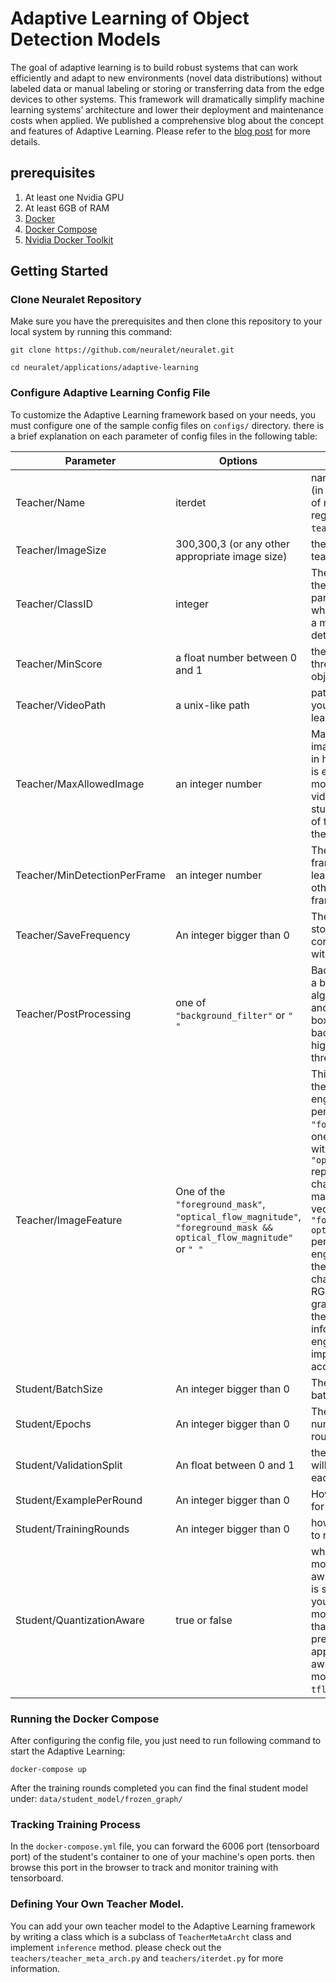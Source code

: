 # Adaptive Learning  of Object Detection Models


The goal of adaptive learning is to build robust systems that can work efficiently and adapt to new environments (novel data distributions) without labeled data or manual labeling or storing or transferring data from the edge devices to other systems. This framework will dramatically simplify machine learning systems’ architecture and lower their deployment and maintenance costs when applied.
We published a comprehensive blog about the concept and features of Adaptive Learning. Please refer to the [blog post](https://neuralet.com/article/adaptive-learning-part-1/) for more details.

## prerequisites
1. At least one Nvidia GPU
2. At least 6GB of RAM
3. [Docker](https://docs.docker.com/get-docker/)
4. [Docker Compose](https://github.com/docker/compose)
5. [Nvidia Docker Toolkit](https://github.com/NVIDIA/nvidia-docker)

## Getting Started
### Clone Neuralet Repository
Make sure you have the prerequisites and then clone this repository to your local system by running this command:
```
git clone https://github.com/neuralet/neuralet.git

cd neuralet/applications/adaptive-learning
```
### Configure Adaptive Learning Config File
To customize the Adaptive Learning framework based on your needs, you must configure one of the sample config files on `configs/` directory.
there is a brief explanation on each parameter of config files in the following table:


| Parameter    | Options | Comments                                                                                                                          |
| ------------ | ------- | -------- |
| Teacher/Name     | iterdet     | name of the teacher model. (in case of implementation of new teacher you should register its name in `teachers/model_builder.py`)     |
| Teacher/ImageSize | 300,300,3 (or any other appropriate image size) | the input image size of the teacher model |
| Teacher/ClassID | integer | The pedestrian class ID of the Teacher. (this parameter is important only where the teacher model is a multiple class object detector.) |
| Teacher/MinScore | a float number between 0 and 1 | the teacher model threshold for detecting an object |
| Teacher/VideoPath | a unix-like path | path to the video file that you want to apply adaptive learning  |
| Teacher/MaxAllowedImage | an integer number | Maximum number of images that can be stored in hard, when this threshold is exeeded, the teacher model stops processing video frames until the student models picks some of the images and remove them from hard disk. |
| Teacher/MinDetectionPerFrame | an integer number | The teacher only stores the frame only if it detects at least this many objects, otherwise it discards the frame.|
| Teacher/SaveFrequency | An integer bigger than 0 | The teacher model will store video frames and the corresponding predictions with this frequency |
| Teacher/PostProcessing | one of `"background_filter"` or `" "` | Background filter will apply a background subtraction algorithm on video frames and discards the bounding boxes in which their background pixels rate is higher than a defined threshold. |
| Teacher/ImageFeature | One of the `"foreground_mask"`, `"optical_flow_magnitude"`, `"foreground_mask && optical_flow_magnitude"` or `" "` |This parameter specifies the type of input feature engineering that will perform for training. `"foreground_mask"` replaces one of the RGB channels with the foreground mask. `"optical_flow_magnitude"` replaces one of the RGB channels with the magnitude of optical flow vectors and, `"foreground_mask && optical_flow_magnitude"` performs two feature engineering technique at the same time as well as changing the remaining RGB channel with the grayscale transformation of the frame. For more information about feature engineering and their impact on the model's accuracy, visit our blog.
| Student/BatchSize | An integer bigger than 0 | The student's training batch size |
| Student/Epochs | An integer bigger than 0 | The student's training number of epochs in each round |
| Student/ValidationSplit | An float between 0 and 1 | the portions of data which will be used for validation in each training round |
| Student/ExamplePerRound | An integer bigger than 0 | How many example to use for each training round? |
| Student/TrainingRounds | An integer bigger than 0 | how many rounds you want to run Adaptive Learning? |
| Student/QuantizationAware | true or false | whether to train the student model with quantization aware strategy or not. This is specially useful when you want to deploy the final model on a edge device that only supports `Int8` precision like Edge TPU. By applying quantization aware training the student model will be exported to `tflite` too.|


### Running the Docker Compose

After configuring the config file, you just need to run following command to start the Adaptive Learning:
```
docker-compose up
```
After the training rounds completed you can find the final student model under: `data/student_model/frozen_graph/`

### Tracking Training Process
In the `docker-compose.yml` file, you can forward the 6006 port (tensorboard port) of the student's container to one of your machine's open ports. then browse this port in the browser to track and monitor training with tensorboard.

### Defining Your Own Teacher Model.
You can add your own teacher model to the Adaptive Learning framework by writing a class which is a subclass of `TeacherMetaArcht` class and implement `inference` method. please check out the `teachers/teacher_meta_arch.py` and `teachers/iterdet.py` for more information.
